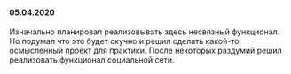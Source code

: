 <h4>05.04.2020</h4>
<p>Изначально планировал реализовывать здесь несвязный функционал. Но подумал что это будет скучно и решил сделать какой-то осмысленный проект для практики. После некоторых раздумий решил реализовать функционал социальной сети. 
</p>
